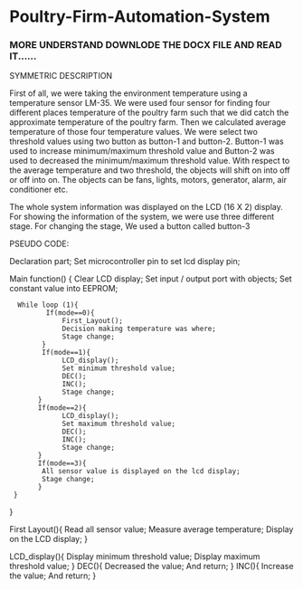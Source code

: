 # Poultry-Firm-Automation-System



### MORE UNDERSTAND DOWNLODE THE DOCX FILE AND READ IT......

SYMMETRIC DESCRIPTION

First of all, we were taking the environment temperature using a temperature sensor LM-35. We were used four sensor for finding four different places temperature of the poultry farm such that we did catch the approximate temperature of the poultry farm. Then we calculated average temperature of those four temperature values. We were select two threshold values using two button as button-1 and button-2. Button-1 was used to increase minimum/maximum threshold value and Button-2 was used to decreased the minimum/maximum threshold value. With respect to the average temperature and two threshold, the objects will shift on into off or off into on. The objects can be fans, lights, motors, generator, alarm, air conditioner etc. 

The whole system information was displayed on the LCD (16 X 2) display. For showing the information of the system, we were use three different stage. For changing the stage, We used a button called button-3

PSEUDO CODE:

Declaration part;
Set microcontroller pin to set lcd display pin;

Main function() {
       Clear LCD display;
       Set input / output port with objects;
       Set constant value into EEPROM;
       
      While loop (1){
             If(mode==0){
                 First_Layout();
                 Decision making temperature was where;
                 Stage change;
            }
            If(mode==1){
                 LCD_display();
                 Set minimum threshold value;
                 DEC();
                 INC();
                 Stage change;
           }
           If(mode==2){
                 LCD_display();
                 Set maximum threshold value;
                 DEC();
                 INC();
                 Stage change;
           }
           If(mode==3){
            All sensor value is displayed on the lcd display;
            Stage change; 
           } 
     }
}

First Layout(){
    Read all sensor value;
    Measure average temperature;
    Display on the LCD display;
}

LCD_display(){
    Display minimum threshold value;
    Display maximum threshold value;
}
DEC(){
    Decreased the value;
    And return;
}
INC(){
    Increase the value;
    And return;
}

